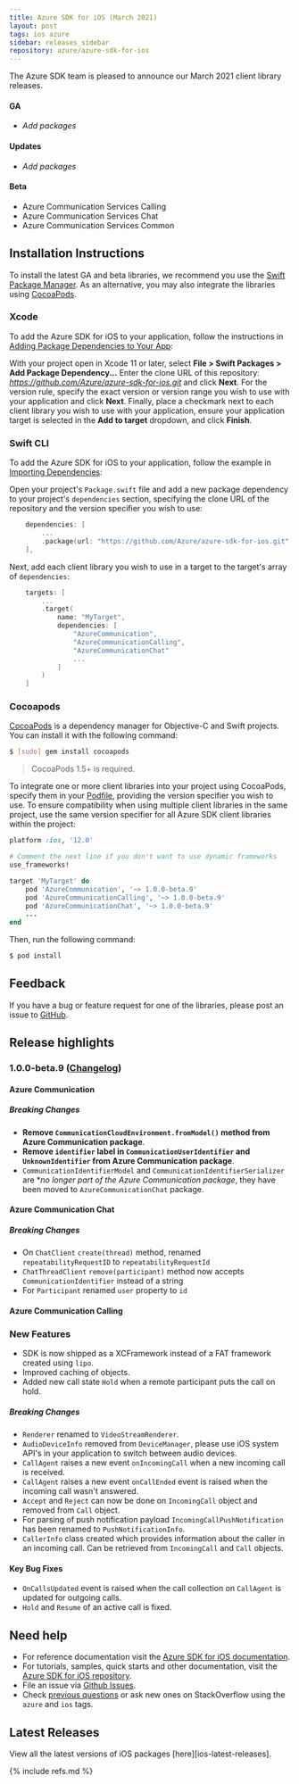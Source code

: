```yaml
---
title: Azure SDK for iOS (March 2021)
layout: post
tags: ios azure
sidebar: releases_sidebar
repository: azure/azure-sdk-for-ios
---
```


The Azure SDK team is pleased to announce our March 2021 client library releases.

#### GA

- _Add packages_

#### Updates

- _Add packages_

#### Beta

- Azure Communication Services Calling
- Azure Communication Services Chat
- Azure Communication Services Common


## Installation Instructions

To install the latest GA and beta libraries, we recommend you use the [Swift Package Manager](https://swift.org/package-manager/). As an alternative, you may also integrate the libraries using [CocoaPods](https://cocoapods.org/).

### Xcode

To add the Azure SDK for iOS to your application, follow the instructions in [Adding Package Dependencies to Your App](https://developer.apple.com/documentation/xcode/adding_package_dependencies_to_your_app):

With your project open in Xcode 11 or later, select **File > Swift Packages > Add Package Dependency...** Enter the clone URL of this repository: *https://github.com/Azure/azure-sdk-for-ios.git* and click **Next**. For the version rule, specify the exact version or version range you wish to use with your application and click **Next**. Finally, place a checkmark next to each client library you wish to use with your application, ensure your application target is selected in the **Add to target** dropdown, and click **Finish**.

### Swift CLI

To add the Azure SDK for iOS to your application, follow the example in [Importing Dependencies](https://swift.org/package-manager/#importing-dependencies):

Open your project's `Package.swift` file and add a new package dependency to your project's `dependencies` section, specifying the clone URL of the repository and the version specifier you wish to use:

```swift
    dependencies: [
        ...
        .package(url: "https://github.com/Azure/azure-sdk-for-ios.git", from: "1.0.0-beta.9")
    ],
```

Next, add each client library you wish to use in a target to the target's array of `dependencies`:

```swift
    targets: [
        ...
        .target(
            name: "MyTarget",
            dependencies: [
                "AzureCommunication",
                "AzureCommunicationCalling",
                "AzureCommunicationChat"
                ...
            ]
        )
    ]
```

### Cocoapods

[CocoaPods](https://cocoapods.org/) is a dependency manager for Objective-C and Swift projects. You can install it with the following command:

```bash
$ [sudo] gem install cocoapods
```

> CocoaPods 1.5+ is required.

To integrate one or more client libraries into your project using CocoaPods, specify them in your [Podfile](https://guides.cocoapods.org/using/the-podfile.html), providing the version specifier you wish to use. To ensure compatibility when using multiple client libraries in the same project, use the same version specifier for all Azure SDK client libraries within the project:

```ruby
platform :ios, '12.0'

# Comment the next line if you don't want to use dynamic frameworks
use_frameworks!

target 'MyTarget' do
    pod 'AzureCommunication', '~> 1.0.0-beta.9'
    pod 'AzureCommunicationCalling', '~> 1.0.0-beta.9'
    pod 'AzureCommunicationChat', '~> 1.0.0-beta.9'
    ...
end
```

Then, run the following command:

```bash
$ pod install
```

## Feedback

If you have a bug or feature request for one of the libraries, please post an issue to [GitHub](https://github.com/azure/azure-sdk-for-ios/issues).

## Release highlights

### 1.0.0-beta.9 ([Changelog](https://github.com/Azure/azure-sdk-for-ios/blob/1.0.0-beta.9/CHANGELOG.md#100-beta9-2021-03-10))
#### Azure Communication
##### Breaking Changes
- **Remove `CommunicationCloudEnvironment.fromModel()` method from Azure Communication package**.
- **Remove `identifier` label in `CommunicationUserIdentifier` and `UnknownIdentifier` from Azure Communication package**.
- `CommunicationIdentifierModel` and `CommunicationIdentifierSerializer` are **no longer part of the Azure Communication package*, they have been moved to `AzureCommunicationChat` package.

#### Azure Communication Chat

##### Breaking Changes
- On `ChatClient` `create(thread)` method, renamed `repeatabilityRequestID` to `repeatabilityRequestId`
- `ChatThreadClient` `remove(participant)` method now accepts `CommunicationIdentifier` instead of a string
- For `Participant` renamed `user` property to `id`

#### Azure Communication Calling

### New Features
- SDK is now shipped as a XCFramework instead of a FAT framework created using `lipo`.
- Improved caching of objects. 
- Added new call state `Hold` when a remote participant puts the call on hold.

##### Breaking Changes
- `Renderer` renamed to `VideoStreamRenderer`.
- `AudioDeviceInfo` removed from `DeviceManager`, please use iOS system API's in your application to switch between audio devices.
- `CallAgent` raises a new event `onIncomingCall` when a new incoming call is received. 
- `CallAgent` raises a new event `onCallEnded` event is raised when the incoming call wasn't answered.
- `Accept` and `Reject` can now be done on `IncomingCall` object and removed from `Call` object.
- For parsing of push notification payload `IncomingCallPushNotification` has been renamed to `PushNotificationInfo`.
- `CallerInfo` class created which provides information about the caller in an incoming call. Can be retrieved from `IncomingCall` and `Call` objects. 

#### Key Bug Fixes
- `OnCallsUpdated` event is raised when the call collection on `CallAgent` is updated for outgoing calls.
- `Hold` and `Resume` of an active call is fixed. 

## Need help

- For reference documentation visit the [Azure SDK for iOS documentation](https://azure.github.io/azure-sdk-for-ios/).
- For tutorials, samples, quick starts and other documentation, visit the [Azure SDK for iOS repository](https://github.com/azure/azure-sdk-for-ios/).
- File an issue via [Github Issues](https://github.com/Azure/azure-sdk-for-ios/issues/new/choose).
- Check [previous questions](https://stackoverflow.com/questions/tagged/azure+ios) or ask new ones on
 StackOverflow using the `azure` and `ios` tags.

## Latest Releases

View all the latest versions of iOS packages [here][ios-latest-releases].

{% include refs.md %}